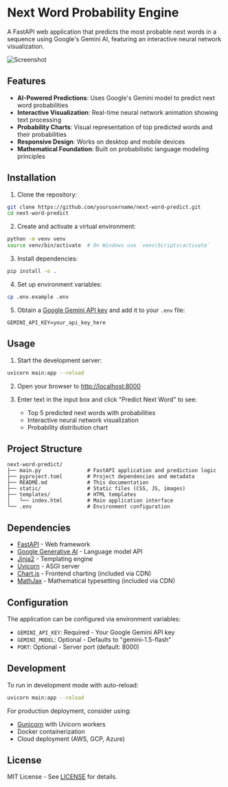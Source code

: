 # Next Word Probability Engine

A FastAPI web application that predicts the most probable next words in a sequence using Google's Gemini AI, featuring an interactive neural network visualization.

![Screenshot](https://via.placeholder.com/800x500.png?text=Next+Word+Probability+Engine+Screenshot)

## Features

- **AI-Powered Predictions**: Uses Google's Gemini model to predict next word probabilities
- **Interactive Visualization**: Real-time neural network animation showing text processing
- **Probability Charts**: Visual representation of top predicted words and their probabilities
- **Responsive Design**: Works on desktop and mobile devices
- **Mathematical Foundation**: Built on probabilistic language modeling principles

## Installation

1. Clone the repository:
```bash
git clone https://github.com/yourusername/next-word-predict.git
cd next-word-predict
```

2. Create and activate a virtual environment:
```bash
python -m venv venv
source venv/bin/activate  # On Windows use `venv\Scripts\activate`
```

3. Install dependencies:
```bash
pip install -e .
```

4. Set up environment variables:
```bash
cp .env.example .env
```

5. Obtain a [Google Gemini API key](https://ai.google.dev/) and add it to your `.env` file:
```env
GEMINI_API_KEY=your_api_key_here
```

## Usage

1. Start the development server:
```bash
uvicorn main:app --reload
```

2. Open your browser to [http://localhost:8000](http://localhost:8000)

3. Enter text in the input box and click "Predict Next Word" to see:
   - Top 5 predicted next words with probabilities
   - Interactive neural network visualization
   - Probability distribution chart

## Project Structure

```
next-word-predict/
├── main.py               # FastAPI application and prediction logic
├── pyproject.toml        # Project dependencies and metadata
├── README.md             # This documentation
├── static/               # Static files (CSS, JS, images)
├── templates/            # HTML templates
│   └── index.html        # Main application interface
└── .env                  # Environment configuration
```

## Dependencies

- [FastAPI](https://fastapi.tiangolo.com/) - Web framework
- [Google Generative AI](https://ai.google.dev/) - Language model API
- [Jinja2](https://jinja.palletsprojects.com/) - Templating engine
- [Uvicorn](https://www.uvicorn.org/) - ASGI server
- [Chart.js](https://www.chartjs.org/) - Frontend charting (included via CDN)
- [MathJax](https://www.mathjax.org/) - Mathematical typesetting (included via CDN)

## Configuration

The application can be configured via environment variables:

- `GEMINI_API_KEY`: Required - Your Google Gemini API key
- `GEMINI_MODEL`: Optional - Defaults to "gemini-1.5-flash"
- `PORT`: Optional - Server port (default: 8000)

## Development

To run in development mode with auto-reload:
```bash
uvicorn main:app --reload
```

For production deployment, consider using:
- [Gunicorn](https://gunicorn.org/) with Uvicorn workers
- Docker containerization
- Cloud deployment (AWS, GCP, Azure)

## License

MIT License - See [LICENSE](LICENSE) for details.

